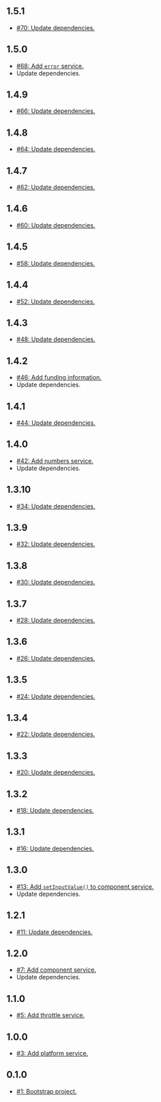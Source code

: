 ## 1.5.1
* [#70: Update dependencies.](https://github.com/haensl/services/issues/70)

## 1.5.0
* [#68: Add `error` service.](https://github.com/haensl/services/issues/68)
* Update dependencies.

## 1.4.9
* [#66: Update dependencies.](https://github.com/haensl/services/issues/66)

## 1.4.8
* [#64: Update dependencies.](https://github.com/haensl/services/issues/64)

## 1.4.7
* [#62: Update dependencies.](https://github.com/haensl/services/issues/62)

## 1.4.6
* [#60: Update dependencies.](https://github.com/haensl/services/issues/60)

## 1.4.5
* [#58: Update dependencies.](https://github.com/haensl/services/issues/58)

## 1.4.4
* [#52: Update dependencies.](https://github.com/haensl/services/issues/52)

## 1.4.3
* [#48: Update dependencies.](https://github.com/haensl/services/issues/48)

## 1.4.2
* [#46: Add funding information.](https://github.com/haensl/services/issues/46)
* Update dependencies.

## 1.4.1
* [#44: Update dependencies.](https://github.com/haensl/services/issues/44)

## 1.4.0
* [#42: Add numbers service.](https://github.com/haensl/services/issues/42)
* Update dependencies.

## 1.3.10
* [#34: Update dependencies.](https://github.com/haensl/services/issues/34)

## 1.3.9
* [#32: Update dependencies.](https://github.com/haensl/services/issues/32)

## 1.3.8
* [#30: Update dependencies.](https://github.com/haensl/services/issues/30)

## 1.3.7
* [#28: Update dependencies.](https://github.com/haensl/services/issues/28)

## 1.3.6
* [#26: Update dependencies.](https://github.com/haensl/services/issues/26)

## 1.3.5
* [#24: Update dependencies.](https://github.com/haensl/services/issues/24)

## 1.3.4
* [#22: Update dependencies.](https://github.com/haensl/services/issues/22)

## 1.3.3
* [#20: Update dependencies.](https://github.com/haensl/services/issues/20)

## 1.3.2
* [#18: Update dependencies.](https://github.com/haensl/services/issues/18)

## 1.3.1
* [#16: Update dependencies.](https://github.com/haensl/services/issues/16)

## 1.3.0
* [#13: Add `setInputValue()` to component service.](https://github.com/haensl/services/issues/13)
* Update dependencies.

## 1.2.1
* [#11: Update dependencies.](https://github.com/haensl/services/issues/11)

## 1.2.0
* [#7: Add component service.](https://github.com/haensl/services/issues/7)
* Update dependencies.

## 1.1.0
* [#5: Add throttle service.](https://github.com/haensl/services/issues/5)

## 1.0.0
* [#3: Add platform service.](https://github.com/haensl/services/issues/3)

## 0.1.0
* [#1: Bootstrap project.](https://github.com/haensl/services/issues/1)
